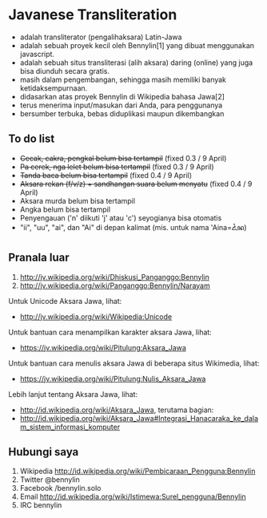 Javanese Transliteration
========================

* adalah transliterator (pengalihaksara) Latin-Jawa
* adalah sebuah proyek kecil oleh Bennylin[1] yang dibuat menggunakan javascript.
* adalah sebuah situs transliterasi (alih aksara) daring (online) yang juga bisa diunduh secara gratis.
* masih dalam pengembangan, sehingga masih memiliki banyak ketidaksempurnaan.
* didasarkan atas proyek Bennylin di Wikipedia bahasa Jawa[2]
* terus menerima input/masukan dari Anda, para penggunanya
* bersumber terbuka, bebas diduplikasi maupun dikembangkan

To do list
----------
* <s>Cecak, cakra, pengkal belum bisa tertampil</s> (fixed 0.3 / 9 April)
* <s>Pa cerek, nga lelet belum bisa tertampil</s> (fixed 0.3 / 9 April)
* <s>Tanda baca belum bisa tertampil</s> (fixed 0.4 / 9 April)
* <s>Aksara rekan (f/v/z) + sandhangan suara belum menyatu</s> (fixed 0.4 / 9 April)
* Aksara murda belum bisa tertampil
* Angka belum bisa tertampil
* Penyengauan ('n' diikuti 'j' atau 'c') seyogianya bisa otomatis
* "ii", "uu", "ai", dan "Ai" di depan kalimat (mis. untuk nama 'Aina=ꦍꦤ)

Pranala luar
------------
1. http://jv.wikipedia.org/wiki/Dhiskusi_Panganggo:Bennylin
2. http://jv.wikipedia.org/wiki/Panganggo:Bennylin/Narayam

Untuk Unicode Aksara Jawa, lihat:
* http://jv.wikipedia.org/wiki/Wikipedia:Unicode

Untuk bantuan cara menampilkan karakter aksara Jawa, lihat:
* https://jv.wikipedia.org/wiki/Pitulung:Aksara_Jawa

Untuk bantuan cara menulis aksara Jawa di beberapa situs Wikimedia, lihat:
* https://jv.wikipedia.org/wiki/Pitulung:Nulis_Aksara_Jawa

Lebih lanjut tentang Aksara Jawa, lihat:
* http://id.wikipedia.org/wiki/Aksara_Jawa, terutama bagian: 
* http://id.wikipedia.org/wiki/Aksara_Jawa#Integrasi_Hanacaraka_ke_dalam_sistem_informasi_komputer

Hubungi saya
------------
1. Wikipedia http://id.wikipedia.org/wiki/Pembicaraan_Pengguna:Bennylin
2. Twitter @bennylin
3. Facebook /bennylin.solo
4. Email http://id.wikipedia.org/wiki/Istimewa:Surel_pengguna/Bennylin
5. IRC bennylin
